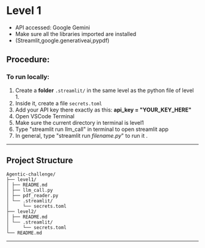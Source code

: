 # Level 1
- API accessed: Google Gemini
- Make sure all the libraries imported are installed
- (Streamlit,google.generativeai,pypdf)

## Procedure:

### To run locally:
1. Create a **folder** `.streamlit/` in the same level as the python file of level 1.
2. Inside it, create a file `secrets.toml`
3. Add your API key there exactly as this:
   __api_key = "YOUR_KEY_HERE"__
4. Open VSCode Terminal
5. Make sure the current directory in terminal is level1
6. Type "streamlit run llm_call" in terminal to open streamlit app
7. In general, type "streamlit run _filename.py_" to run it .
---
## Project Structure

```
Agentic-challenge/
├── level1/
│ ├── README.md
│ ├── llm_call.py
│ ├── pdf_reader.py
│ └── .streamlit/
│     └── secrets.toml
├── level2/
│ ├── README.md
│ └── .streamlit/
│     └── secrets.toml
└── README.md
```
---
